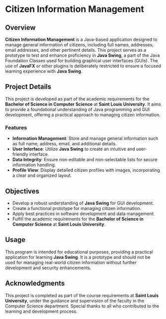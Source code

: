 # Citizen Information Management

## Overview
**Citizen Information Management** is a Java-based application designed to manage general information of citizens, including full names, addresses, email addresses, and other pertinent details. This project serves as a prototype to test and enhance proficiency in **Java Swing**, a part of the Java Foundation Classes used for building graphical user interfaces (GUIs). The use of **JavaFX** or other plugins is deliberately restricted to ensure a focused learning experience with **Java Swing**.

## Project Details
This project is developed as part of the academic requirements for the **Bachelor of Science in Computer Science** at **Saint Louis University**. It aims to provide a foundational understanding of Java programming and GUI development, offering a practical approach to managing citizen information.

### Features
- **Information Management**: Store and manage general information such as full name, address, email, and additional details.
- **User Interface**: Utilize **Java Swing** to create an intuitive and user-friendly interface.
- **Data Integrity**: Ensure non-editable and non-selectable lists for secure information handling.
- **Profile View**: Display detailed citizen profiles with images, incorporating a clear and organized layout.

## Objectives
- Develop a robust understanding of **Java Swing** for GUI development.
- Create a functional prototype for managing citizen information.
- Apply best practices in software development and data management.
- Fulfill the academic requirements for the **Bachelor of Science in Computer Science** at **Saint Louis University**.
  
## Usage
This program is intended for educational purposes, providing a practical application for learning **Java Swing**. It is a prototype and should not be used for managing real-world citizen information without further development and security enhancements.

## Acknowledgments
This project is completed as part of the course requirements at **Saint Louis University**, under the guidance and supervision of the faculty in the Computer Science department. Special thanks to all who contributed to the learning and development process.
